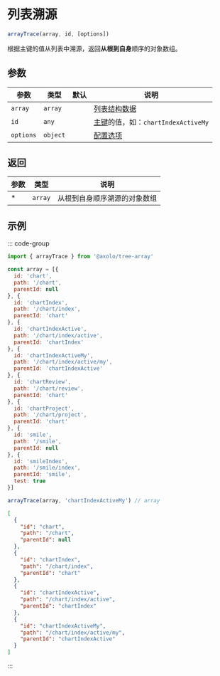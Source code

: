 # 列表溯源

```js
arrayTrace(array, id, [options])
```

根据主键的值从列表中溯源，返回**从根到自身**顺序的对象数组。

## 参数

|   参数    |   类型   | 默认 |                        说明                         |
| --------- | -------- | ---- | --------------------------------------------------- |
| `array`   | `array`  |      | [列表结构数据](./param.md#array)                    |
| `id`      | `any`    |      | [主键](./param.md#id)的值，如：`chartIndexActiveMy` |
| `options` | `object` |      | [配置选项](./param.md#options)                      |

## 返回

| 参数 |  类型   |             说明             |
| ---- | ------- | ---------------------------- |
| *    | `array` | 从根到自身顺序溯源的对象数组 |

## 示例

::: code-group
```js [调用]
import { arrayTrace } from '@axolo/tree-array'

const array = [{
  id: 'chart',
  path: '/chart',
  parentId: null
}, {
  id: 'chartIndex',
  path: '/chart/index',
  parentId: 'chart'
}, {
  id: 'chartIndexActive',
  path: '/chart/index/active',
  parentId: 'chartIndex'
}, {
  id: 'chartIndexActiveMy',
  path: '/chart/index/active/my',
  parentId: 'chartIndexActive'
}, {
  id: 'chartReview',
  path: '/chart/review',
  parentId: 'chart'
}, {
  id: 'chartProject',
  path: '/chart/project',
  parentId: 'chart'
}, {
  id: 'smile',
  path: '/smile',
  parentId: null
}, {
  id: 'smileIndex',
  path: '/smile/index',
  parentId: 'smile',
  test: true
}]

arrayTrace(array, 'chartIndexActiveMy') // array
```

```json [结果]
[
  {
    "id": "chart",
    "path": "/chart",
    "parentId": null
  },
  {
    "id": "chartIndex",
    "path": "/chart/index",
    "parentId": "chart"
  },
  {
    "id": "chartIndexActive",
    "path": "/chart/index/active",
    "parentId": "chartIndex"
  },
  {
    "id": "chartIndexActiveMy",
    "path": "/chart/index/active/my",
    "parentId": "chartIndexActive"
  }
]
```
:::
